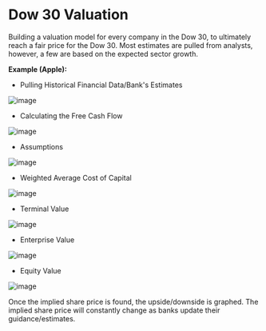 # Dow 30 Valuation
Building a valuation model for every company in the Dow 30, to ultimately reach a fair price for the Dow 30. Most estimates are pulled from analysts, however, a few are based on the expected sector growth.

**Example (Apple):**
- Pulling Historical Financial Data/Bank's Estimates

![image](https://user-images.githubusercontent.com/68554481/178504844-bb585f0a-468c-4c44-805f-07827defa241.png)


- Calculating the Free Cash Flow

![image](https://user-images.githubusercontent.com/68554481/178505061-38f16a6e-de68-45a9-812c-23ecb9897fcc.png)



- Assumptions

![image](https://user-images.githubusercontent.com/68554481/182263479-d55344cc-a549-4614-9460-43769f09faac.png)



- Weighted Average Cost of Capital

![image](https://user-images.githubusercontent.com/68554481/178505318-60beebe4-db26-4229-8a39-d87480ec9783.png)



- Terminal Value

![image](https://user-images.githubusercontent.com/68554481/178505374-799502a0-de2b-4c5c-8ecc-75bcf9a7de9a.png)



- Enterprise Value

![image](https://user-images.githubusercontent.com/68554481/178505441-3ba4361e-57ca-46c5-b2b1-eb2f85b36327.png)



- Equity Value

![image](https://user-images.githubusercontent.com/68554481/178505502-35aecd42-eb1f-463c-b1b5-c0e9f4810afd.png)



Once the implied share price is found, the upside/downside is graphed. The implied share price will constantly change as banks update their guidance/estimates.

